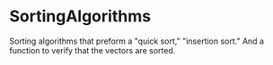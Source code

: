 # SortingAlgorithms
Sorting algorithms that preform a "quick sort," "insertion sort." And a function to verify that the vectors are sorted.
